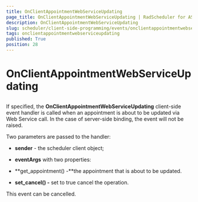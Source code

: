 ```yaml
---
title: OnClientAppointmentWebServiceUpdating
page_title: OnClientAppointmentWebServiceUpdating | RadScheduler for ASP.NET AJAX Documentation
description: OnClientAppointmentWebServiceUpdating
slug: scheduler/client-side-programming/events/onclientappointmentwebserviceupdating
tags: onclientappointmentwebserviceupdating
published: True
position: 28
---
```


# OnClientAppointmentWebServiceUpdating



## 

If specified, the **OnClientAppointmentWebServiceUpdating** client-side event handler is called when an appointment is about to be updated via Web Service call. In the case of server-side binding, the event will not be raised.

Two parameters are passed to the handler:

* **sender** - the scheduler client object;

* **eventArgs** with two properties:

* **get_appointment() -**the appointment that is about to be updated.

* **set_cancel() -** set to true cancel the operation.

This event can be cancelled.
